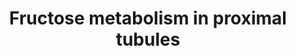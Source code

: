 ---
annotations:
- id: DOID:1073
  parent: cardiovascular system disease
  type: Disease Ontology
  value: renal hypertension
- id: DOID:9869
  parent: genetic disease
  type: Disease Ontology
  value: hereditary fructose intolerance syndrome
- id: DOID:5204
  parent: genetic disease
  type: Disease Ontology
  value: fructose-1,6-bisphosphatase deficiency
- id: CL:0002306
  parent: animal cell
  type: Cell Type Ontology
  value: epithelial cell of proximal tubule
- id: PW:0000005
  parent: classic metabolic pathway
  type: Pathway Ontology
  value: carbohydrate metabolic pathway
- id: DOID:10763
  parent: cardiovascular system disease
  type: Disease Ontology
  value: hypertension
authors:
- AgustinGV
- Egonw
- Khanspers
- DeSl
- MaintBot
- Eweitz
communities:
- Renal_Genomics
description: 'Most of the fructose absorbed in the gut is cleared in its first hepatic
  passage; however, under certain conditions, such as ingestion of large amounts of
  free fructose, the sugar can reach high levels in plasma and filtrate through the
  glomeruli. Filtered fructose is reabsorbed by proximal tubule cells. Ingestion of
  large quantities of free fructose, usually from high fructose corn syrup, has been
  associated with obesity, metabolic syndrome and elevated blood pressure.  Salt-sensitivity
  of blood pressure in rodents receiving 10 or 20% fructose solutions is well documented.
  Sensitivity to salt, should include a renal defect, otherwise pressure natriuretis
  would restore Na balance. Since the bulk of fructose and other sugars are absorbed
  in proximal tubules, it is believed that fructose affect this nephron segment first.
  This pathway features the metabolism of fructose in proximal tubule cells. It was
  created using biochemical data showing metabolites accumulation and enzymatic activities
  in proximal tubules challenged with fructose. Also deep sequencing data from microdissected
  renal proximal tubules was used to confirm the presence of the transcript of the
  enzymes. Gene transcripts are annotated using ENTREZ Gene ID.  '
last-edited: 2023-04-06
organisms:
- Rattus norvegicus
redirect_from:
- /index.php/Pathway:WP3894
- /instance/WP3894
- /instance/WP3894_r126100
revision: r126100
schema-jsonld:
- '@context': https://schema.org/
  '@id': https://wikipathways.github.io/pathways/WP3894.html
  '@type': Dataset
  creator:
    '@type': Organization
    name: WikiPathways
  description: 'Most of the fructose absorbed in the gut is cleared in its first hepatic
    passage; however, under certain conditions, such as ingestion of large amounts
    of free fructose, the sugar can reach high levels in plasma and filtrate through
    the glomeruli. Filtered fructose is reabsorbed by proximal tubule cells. Ingestion
    of large quantities of free fructose, usually from high fructose corn syrup, has
    been associated with obesity, metabolic syndrome and elevated blood pressure.  Salt-sensitivity
    of blood pressure in rodents receiving 10 or 20% fructose solutions is well documented.
    Sensitivity to salt, should include a renal defect, otherwise pressure natriuretis
    would restore Na balance. Since the bulk of fructose and other sugars are absorbed
    in proximal tubules, it is believed that fructose affect this nephron segment
    first. This pathway features the metabolism of fructose in proximal tubule cells.
    It was created using biochemical data showing metabolites accumulation and enzymatic
    activities in proximal tubules challenged with fructose. Also deep sequencing
    data from microdissected renal proximal tubules was used to confirm the presence
    of the transcript of the enzymes. Gene transcripts are annotated using ENTREZ
    Gene ID.  '
  keywords:
  - Akr1b1
  - Aldoa
  - Aldob
  - Dihydroacetone-P
  - Fbp1
  - Fructose
  - Fructose-1,6-biP
  - Fructose-1-P
  - Fructose-6-P
  - G6pc
  - Glucose
  - Glucose-6-P
  - Glyderaldehyde
  - Glyderaldehyde-3-P
  - Gpi
  - Hk1
  - Khk
  - Naglt1
  - Pfkl
  - Pfkm
  - Pfkp
  - Slc2a5
  - Slc5a10
  - Slc5a9
  - Sorbitol
  - Sord
  - Tkfc
  - Tpi1
  license: CC0
  name: Fructose metabolism in proximal tubules
seo: CreativeWork
title: Fructose metabolism in proximal tubules
wpid: WP3894
---